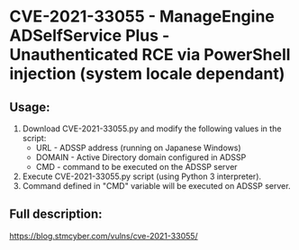# CVE-2021-33055 - ManageEngine ADSelfService Plus - Unauthenticated RCE via PowerShell injection (system locale dependant)

## Usage:
1. Download CVE-2021-33055.py and modify the following values in the script:
    - URL - ADSSP address (running on Japanese Windows)
    - DOMAIN - Active Directory domain configured in ADSSP
    - CMD - command to be executed on the ADSSP server
2. Execute CVE-2021-33055.py script (using Python 3 interpreter).
3. Command defined in "CMD" variable will be executed on ADSSP server.

## Full description:
https://blog.stmcyber.com/vulns/cve-2021-33055/